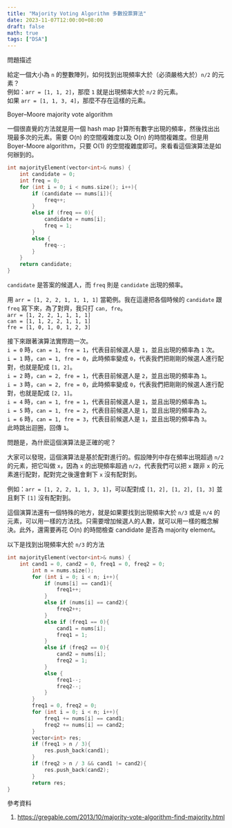 ```yaml
---
title: "Majority Voting Algorithm 多數投票算法"
date: 2023-11-07T12:00:00+08:00
draft: false
math: true
tags: ["DSA"]
---
```

問題描述

給定一個大小為 `n` 的整數陣列，如何找到出現頻率大於（必須嚴格大於）`n/2` 的元素？  
例如：`arr = [1, 1, 2]`，那麼 `1` 就是出現頻率大於 `n/2` 的元素。  
如果 `arr = [1, 1, 3, 4]`，那麼不存在這樣的元素。

Boyer–Moore majority vote algorithm

一個很直覺的方法就是用一個 hash map 計算所有數字出現的頻率，然後找出出現最多次的元素。需要 O(n) 的空間複雜度以及 O(n) 的時間複雜度。但是用 Boyer-Moore algorithm，只要 O(1) 的空間複雜度即可。來看看這個演算法是如何辦到的。

```c++ {linenos=true}
int majorityElement(vector<int>& nums) {
    int candidate = 0;
    int freq = 0;
    for (int i = 0; i < nums.size(); i++){
        if (candidate == nums[i]){
            freq++;
        }
        else if (freq == 0){
            candidate = nums[i];
            freq = 1;
        }
        else {
            freq--;
        }
    }
    return candidate;
}
```

`candidate` 是答案的候選人，而 `freq` 則是 `candidate` 出現的頻率。

用 `arr = [1, 2, 2, 1, 1, 1, 1]` 當範例。我在這邊把各個時候的 `candidate` 跟 `freq` 寫下來，為了對齊，我只打 `can, fre`。  
`arr = [1, 2, 2, 1, 1, 1, 1]`  
`can = [1, 1, 2, 2, 1, 1, 1]`  
`fre = [1, 0, 1, 0, 1, 2, 3]`

接下來跟著演算法實際跑一次。  
`i = 0` 時，`can = 1, fre = 1`，代表目前候選人是 `1`，並且出現的頻率為 `1` 次。  
`i = 1` 時，`can = 1, fre = 0`，此時頻率變成 `0`，代表我們把剛剛的候選人進行配對，也就是配成 `[1, 2]`。  
`i = 2` 時，`can = 2, fre = 1`，代表目前候選人是 `2`，並且出現的頻率為 `1`。  
`i = 3` 時，`can = 2, fre = 0`，此時頻率變成 `0`，代表我們把剛剛的候選人進行配對，也就是配成 `[2, 1]`。  
`i = 4` 時，`can = 1, fre = 1`，代表目前候選人是 `1`，並且出現的頻率為 `1`。  
`i = 5` 時，`can = 1, fre = 2`，代表目前候選人是 `1`，並且出現的頻率為 `2`。  
`i = 6` 時，`can = 1, fre = 3`，代表目前候選人是 `1`，並且出現的頻率為 `3`。  
此時跳出迴圈，回傳 `1`。

問題是，為什麽這個演算法是正確的呢？

大家可以發現，這個演算法是基於配對進行的。假設陣列中存在頻率出現超過 `n/2` 的元素，把它叫做 `x`，因為 `x` 的出現頻率超過 `n/2`，代表我們可以把 `x` 跟非 `x` 的元素進行配對，配對完之後還會剩下 `x` 沒有配對到。

例如：`arr = [1, 2, 2, 1, 1, 3, 1]`，可以配對成 `[1, 2], [1, 2], [1, 3]` 並且剩下 `[1]` 沒有配對到。

這個演算法還有一個特殊的地方，就是如果要找到出現頻率大於 `n/3` 或是 `n/4` 的元素，可以用一樣的方法找。只需要增加候選人的人數，就可以用一樣的概念解決。此外，還需要再花 O(n) 的時間檢查 candidate 是否為 majority element。

以下是找到出現頻率大於 `n/3` 的方法
```c++ {linenos=true}
int majorityElement(vector<int>& nums) {
    int cand1 = 0, cand2 = 0, freq1 = 0, freq2 = 0;
        int n = nums.size();
        for (int i = 0; i < n; i++){
            if (nums[i] == cand1){
                freq1++;
            }
            else if (nums[i] == cand2){
                freq2++;
            }
            else if (freq1 == 0){
                cand1 = nums[i];
                freq1 = 1;
            }
            else if (freq2 == 0){
                cand2 = nums[i];
                freq2 = 1;
            }
            else {
                freq1--;
                freq2--;
            }
        }
        freq1 = 0, freq2 = 0;
        for (int i = 0; i < n; i++){
            freq1 += nums[i] == cand1;
            freq2 += nums[i] == cand2;
        }
        vector<int> res;
        if (freq1 > n / 3){
            res.push_back(cand1);
        }
        if (freq2 > n / 3 && cand1 != cand2){
            res.push_back(cand2);
        }
        return res;
}
```

參考資料

1. https://gregable.com/2013/10/majority-vote-algorithm-find-majority.html